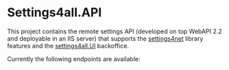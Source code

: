 # Settings4all.API

This project contains the remote settings API (developed on top WebAPI 2.2 and deployable in an IIS server) that supports the
[settings4net](https://github.com/rafaelumlei/settings4net) library features and the 
[settings4all.UI](https://github.com/rafaelumlei/settings4all) backoffice. 

Currently the following endpoints are available:


